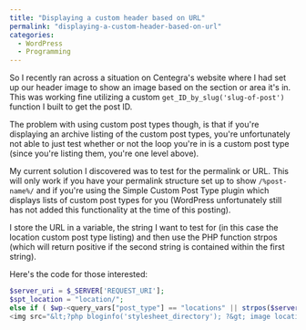 ```yaml
---
title: "Displaying a custom header based on URL"
permalink: "displaying-a-custom-header-based-on-url"
categories:
  - WordPress
  - Programming
---
```

So I recently ran across a situation on Centegra's website where I had set up our header image to show an image based on the section or area it's in. This was working fine utilizing a custom `get_ID_by_slug('slug-of-post')` function I built to get the post ID.

The problem with using custom post types though, is that if you're displaying an archive listing of the custom post types, you're unfortunately not able to just test whether or not the loop you're in is a custom post type (since you're listing them, you're one level above).

My current solution I discovered was to test for the permalink or URL. This will only work if you have your permalink structure set up to show `/%post-name%/` and if you're using the Simple Custom Post Type plugin which displays lists of custom post types for you (WordPress unfortunately still has not added this functionality at the time of this posting).

I store the URL in a variable, the string I want to test for (in this case the location custom post type listing) and then use the PHP function strpos (which will return positive if the second string is contained within the first string).

Here's the code for those interested:

```php
$server_uri = $_SERVER['REQUEST_URI'];
$spt_location = "location/";
else if ( $wp-<query_vars["post_type"] == "locations" || strpos($server_uri,$spt_location)  ) { ?>
<img src="&lt;?php bloginfo('stylesheet_directory'); ?&gt; image location here " alt="" /> <?php } ?>
```